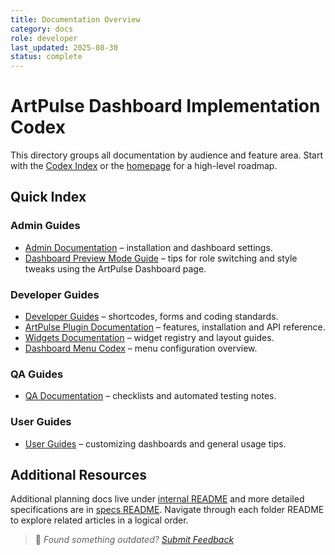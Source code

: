 ```yaml
---
title: Documentation Overview
category: docs
role: developer
last_updated: 2025-08-30
status: complete
---
```


# ArtPulse Dashboard Implementation Codex

This directory groups all documentation by audience and feature area. Start with the [Codex Index](./codex_index.md) or the [homepage](./index.md) for a high-level roadmap.

## Quick Index

### Admin Guides
- [Admin Documentation](admin/README.md) – installation and dashboard settings.
- [Dashboard Preview Mode Guide](dashboard-preview-mode-guide.md) – tips for role switching and style tweaks using the ArtPulse Dashboard page.

### Developer Guides
- [Developer Guides](developer/README.md) – shortcodes, forms and coding standards.
- [ArtPulse Plugin Documentation](ArtPulse_Plugin_Documentation.md) – features, installation and API reference.
- [Widgets Documentation](widgets/README.md) – widget registry and layout guides.
- [Dashboard Menu Codex](dashboard-menu-codex.md) – menu configuration overview.

### QA Guides
- [QA Documentation](qa/README.md) – checklists and automated testing notes.

### User Guides
- [User Guides](guides/user/README.md) – customizing dashboards and general usage tips.

## Additional Resources
Additional planning docs live under [internal README](internal/README.md) and more detailed specifications are in [specs README](specs/README.md). Navigate through each folder README to explore related articles in a logical order.

> 💬 *Found something outdated? [Submit Feedback](feedback.md)*
